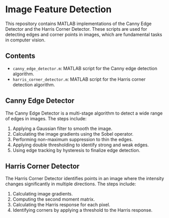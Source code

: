 # Image Feature Detection

This repository contains MATLAB implementations of the Canny Edge Detector and the Harris Corner Detector. These scripts are used for detecting edges and corner points in images, which are fundamental tasks in computer vision.

## Contents

- `canny_edge_detector.m`: MATLAB script for the Canny edge detection algorithm.
- `harris_corner_detector.m`: MATLAB script for the Harris corner detection algorithm.

## Canny Edge Detector

The Canny Edge Detector is a multi-stage algorithm to detect a wide range of edges in images. The steps include:

1. Applying a Gaussian filter to smooth the image.
2. Calculating the image gradients using the Sobel operator.
3. Performing non-maximum suppression to thin the edges.
4. Applying double thresholding to identify strong and weak edges.
5. Using edge tracking by hysteresis to finalize edge detection.

## Harris Corner Detector

The Harris Corner Detector identifies points in an image where the intensity changes significantly in multiple directions. The steps include:

1. Calculating image gradients.
2. Computing the second moment matrix.
3. Calculating the Harris response for each pixel.
4. Identifying corners by applying a threshold to the Harris response.
